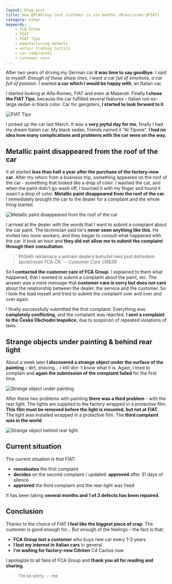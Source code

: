 ```yaml
---
layout: blog.post
title: How @FCAGroup lost customer in six months (Bravissimo @FIAT)
category: other
keywords:
    - FCA Group
    - FIAT
    - FIAT Tipo
    - manufacturing defects
    - unfair trading tactics
    - car complaints
    - customer care
---
```


After two years of driving my German car **it was time to say goodbye**.
I said to myself:
*Enough of these sharp lines, I want a car full of emotions, a car full of passion.*
I wanted **a car which I would be happy with**, an Italian car.

I started looking at Alfa-Romeo, FIAT and even at Maserati.
Finally **I chose the FIAT Tipo**, because the car fulfilled several features – Italian not-so-large sedan in black color.
Car for gangsters, **I started to look forward to it**.

![FIAT Tipo](/notes/data/2017-12-03/fiat-tipo/front.jpg)

I picked up the car last March.
It was a **very joyful day for me**, finally I had my dream Italian car.
My black sedan, friends named it "Al Tipone".
**I had no idea how many complications and problems with the car were on the way.**


## Metallic paint disappeared from the roof of the car

It all started **less than half a year after the purchase of the factory-new car**.
After my return from a business trip, something appeared on the roof of the car - something that looked like a drop of color.
I washed the car, and when the paint didn't go wash off, I touched it with my finger and found it wasn't a drop of color.
**Metallic paint disappeared from the roof of the car.**
I immediately brought the car to the dealer for a complaint and the whole thing started.

![Metallic paint disappeared from the roof of the car](/notes/data/2017-12-03/fiat-tipo/roof.jpg)

I arrived at the dealer with the words that I want to submit a complaint about the car paint.
The technician said he's **never seen anything like this**.
He invited two more workers, and they began to consult what happened with the car.
It took an hour and **they did not allow me to submit the complaint through their consultation**.

> Průběh reklamace a jednání dealera bohužel není pod dohledem společnosti FCA ČR.
> -- *Customer Care CR&SR*

So **I contacted the customer care of FCA Group**.
I explained to them what happened, that I wanted to submit a complaint about the paint, etc.
The answer was a mere message that **customer care is sorry but does not care** about the relationship between the dealer, the service and the customer.
So I took the lead myself and tried to submit the complaint over and over and over again.

I finally successfully submitted the first complaint.
Everything was **completely conflicting**, and the complaint was rejected.
**I sent a complaint to the Česká Obchodní Inspekce**, due to suspicion of repeated violations of laws.


## Strange objects under painting & behind rear light

About a week later **I discovered a strange object under the surface of the painting** – dirt, shaving...
I still don 't know what it is.
Again, I tried to complain and **again the submission of the complaint failed** for the first time.

![Strange object under painting](/notes/data/2017-12-03/fiat-tipo/side.jpg)

After these two problems with painting **there was a third problem** - with the rear light.
The lights are supplied to the factory wrapped in a protective film.
**This film must be removed before the light is mounted, but not at FIAT.**
The light was installed wrapped in a protective film.
The **third complaint was in the world**.

![Strange object behind rear light](/notes/data/2017-12-03/fiat-tipo/rear.jpg)


## Current situation

The current situation is that FIAT:

 * **reevaluates** the first complaint
 * **decides** on the second complaint / updated: **approved** after 31 days of silence
 * **approved** the third complaint and the rear-light was fixed
 
It has been taking **several months and 1 of 3 defects has been repaired**.


## Conclusion

Thanks to the choice of FIAT **I feel like the biggest piece of crap**.
The customer is good enough for...
But enough of the feelings – the fact is that:

 * **FCA Group lost a customer** who buys new car every 1-3 years
 * **I lost my interest in Italian cars** in general 
 * **I'm waiting for factory-new Citröen** C4 Cactus now

I apologize to all fans of FCA Group and **thank you all for reading and sharing**.

> I'm so sorry.
> -- *me*
